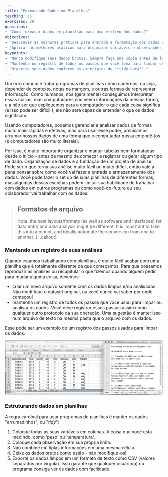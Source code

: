 ```yaml
---
title: "Formatando Dados em Planilhas"
teaching: 15
exercises: 20
questions:
- "Como formatar dados em planilhas para uso efetivo dos dados?"
objectives:
- "Descrever as melhores práticas para entrada e formatação dos dados em planilhas."
- "Aplicar as melhores práticas para organizar variáveis e observações em uma planilha."
keypoints:
- "Nunca modifique seus dados brutos. Sempre faça uma cópia antes de fazer suas próprias modificações."
- "Mantenha um registro de todos os passos que você toma para limpar os seus dados em um arquivo de texto plano."
- "Organize seus dados conforme os princípios de '*tidy data*'."
---
```


Um erro comum é tratar programas de planilhas como cadernos, ou seja,
depender de contexto, notas na margem, e outras formas de representar informação.
Como humanos, nós (geralmente) conseguimos interpretar essas coisas, mas computadores não veem informações da mesma forma,
e a não ser que expliquemos para o computador o que cada coisa significa (e isso pode ser difícil!), ele não será capaz
de entender o que os dados significam.

Usando computadores, podemos gerenciar e analisar dados de formas muito mais rápidas e efetivas,
mas para usar esse poder, precisamos arrumar nossos dados de uma forma que o computador possa entendê-los
(e computadores são muito literais).

Por isso, é muito importante organizar e mantar tabelas bem formatadas
desde o início - antes de mesmo de começar a registrar ou gerar algum tipo de dado.
Organização de dados é a fundação de um projeto de análise. Pode ser o que torna sua
análise muito fácil ou muito difícil, então vale a pena pensar sobre como você vai fazer
a entrada e armazenamento dos dados. Você pode fazer o set up de suas planilhas de diferentes formas,
mas algumas dessas escolhas podem limitar sua habilidade de trabalhar com dados em outros programas
ou como você-do-futuro ou seu colaborador vai trabalhar com os dados.

> ## Formatos de arquivo
> Nota: the best layouts/formats (as well as software and
> interfaces) for data entry and data analysis might be
> different. It is important to take this into account, and ideally
> automate the conversion from one to another.
{: .callout}

### Mantendo um registro de suas análises

Quando estamos trabalhando com planilhas, é
muito fácil acabar com uma planilha que é totalmente diferente da que começamos.
Para que possamos reproduzir as análises ou recapitular o que fizemos quando
alguém pedir para mudar alguma coisa, devemos:

- criar um novo arquivo somente com os dados limpos e/ou analisados. 
Não modifique o dataset original, ou você nunca vai saber por onde começou!
- mantenha um registro de todos os passos que você usou para limpar ou analisar os dados.
Você deve registrar esses passos assim como qualquer outro protocolo da sua operação.
Uma sugestão é manter isso num arquivo de texto na mesma pasta que o arquivo com os dados.

Esse pode ser um exemplo de um registro dos passos usados para limpar os dados:

![spreadsheet setup](../fig/spreadsheet-setup-updated.png)

### Estruturando dados em planilhas

A regra cardinal para usar programas de planilhas é manter os dados "arrumadinhos", ou "*tidy*":

1. Coloque todas as suas variáveis em colunas. A coisa que você está medindo,
como 'peso' ou 'temperatura'.
2. Coloque cada observação em sua própria linha.
3. Não combine múltiplas informações em uma mesma célula.
4. Deixe os dados brutos como estão - não modifique-os!
5. Exporte os dados limpos em um formato de texto como CSV (valores separados por vírgula).
   Isso garante que qualquer usuário(a) ou programa consiga ver os dados com facilidade.

<!-- 
> ## Exercise
> 
> We're going to take a messy version of the survey data and describe how we would clean it up.
>
> 1. Download the data by clicking [here](https://ndownloader.figshare.com/files/2252083) to get it from FigShare.
> 2. Open up the data in a spreadsheet program. 
> 3. You can see that there are two tabs. Two field assistants conducted the surveys, one
in 2013 and one in 2014, and they both kept track of the data in their own way in tabs `2013` and `2014` of the dataset, 
>respectively. Now
you're the person in charge of this project and you want to be able to 
start analyzing the data.   
> 4. With the person next to you, identify what is wrong with this spreadsheet. Also discuss the steps you would need to take to clean up the `2013` and `2014` tabs, and to put them all together in one spreadsheet. 
>
> **Important** Do not forget our first piece of advice: to
> create a new file (or tab) for the cleaned data, never
> modify your original (raw) data.
> 
> After you go through this exercise, we'll discuss as a group what was wrong
> with this data and how you would fix it. 
> 
> > ## Solution
> > - Take about 10 minutes to work on this exercise.
> > - All the mistakes in [02-common-mistakes](../02-common-mistakes) are present in the messy dataset. If the
> > exercise is done during a workshop, ask people what they saw as wrong with
> > the data. As they bring up different points, you can refer to [02-common-mistakes](../02-common-mistakes)
> > or expand a bit on the point they brought up.  
> > - Note that there is a problem with dates in table 'plot 3' in `2014` tab. The field assistant who collected the data
> > for year 2014 initially forgot to include their data for 'plot 3'. They came back in 2015 to include the missing data and 
> > entered the dates for 'plot 3' in the dataset without the year. Excel automatically filled in the missing year as the
> > current year (i.e. 2015) - introducing an error in the data without the field assistant realising. If you get a response 
> > from the participants that they've spotted and fixed the problem with date, you can say you'll come back to dates again 
> > towards the end of lesson in episode [03-dates-as-data](../03-dates-as-data). If participants have not spotted the 
> > problem with dates in 'plot 3' table, that's fine as you will address peculiarities of working with dates in 
> > spreadsheets in episode [03-dates-as-data](../03-dates-as-data).  
> {: .solution}
{: .challenge}

> Hadley Wickham, *Tidy Data*, Vol. 59, Issue 10, Sep 2014, Journal of
> Statistical Software. [http://www.jstatsoft.org/v59/i10](http://www.jstatsoft.org/v59/i10).
 -->


